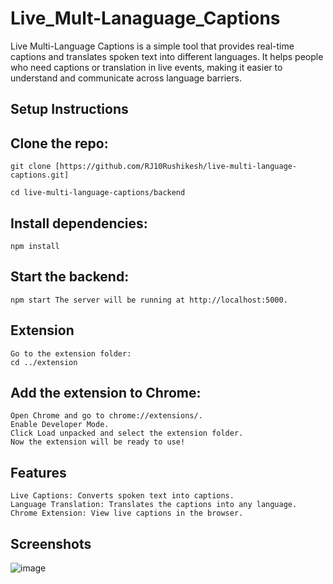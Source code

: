 # Live_Mult-Lanaguage_Captions
 Live Multi-Language Captions is a simple tool that provides real-time captions and translates spoken text into different languages. It helps people who need captions or translation in live events, making it easier to understand and communicate across language barriers.

## Setup Instructions

## Clone the repo:

    git clone [https://github.com/RJ10Rushikesh/live-multi-language-captions.git]
    
    cd live-multi-language-captions/backend

## Install dependencies:

    npm install

## Start the backend:

    npm start The server will be running at http://localhost:5000.

## Extension
    Go to the extension folder:
    cd ../extension

## Add the extension to Chrome:
    Open Chrome and go to chrome://extensions/.
    Enable Developer Mode.
    Click Load unpacked and select the extension folder.
    Now the extension will be ready to use!

## Features
    Live Captions: Converts spoken text into captions.
    Language Translation: Translates the captions into any language.
    Chrome Extension: View live captions in the browser.

## Screenshots

![image](https://github.com/user-attachments/assets/a2e04abe-d893-482a-849c-8c4ea77b90da)


